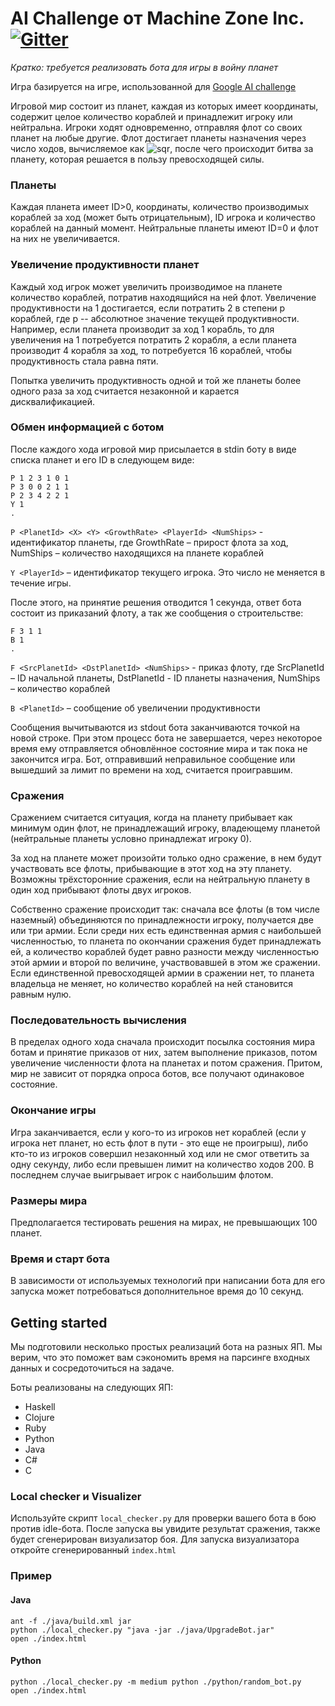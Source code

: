 # AI Challenge от Machine Zone Inc. [![Gitter](https://badges.gitter.im/Join%20Chat.svg)](https://gitter.im/ai-challenge-mz/getting-started?utm_source=badge&utm_medium=badge&utm_campaign=pr-badge)

*Кратко: требуется реализовать бота для игры в войну планет*

Игра базируется на игре, использованной для [Google AI challenge](http://planetwars.aichallenge.org/specification.php)

Игровой мир состоит из планет, каждая из которых имеет координаты, содержит целое количество кораблей и принадлежит игроку или нейтральна. Игроки ходят одновременно, отправляя флот со своих планет на любые другие. Флот достигает планеты назначения через число ходов, вычисляемое как ![sqr](https://dl.dropboxusercontent.com/u/11486892/mz_sqr.png), после чего происходит битва за планету, которая решается в пользу превосходящей силы.

### Планеты

Каждая планета имеет ID>0, координаты, количество производимых кораблей за ход (может быть отрицательным), ID игрока и количество кораблей на данный момент. Нейтральные планеты имеют ID=0 и флот на них не увеличивается.

### Увеличение продуктивности планет

Каждый ход игрок может увеличить производимое на планете количество кораблей, потратив находящийся на ней флот. Увеличение продуктивности на 1 достигается, если потратить 2 в степени p кораблей, где p -- абсолютное значение текущей продуктивности. Например, если планета производит за ход 1 корабль, то для увеличения на 1 потребуется потратить 2 корабля, а если планета производит 4 корабля за ход, то потребуется 16 кораблей, чтобы продуктивность стала равна пяти.

Попытка увеличить продуктивность одной и той же планеты более одного раза за ход считается незаконной и карается дисквалификацией.

### Обмен информацией с ботом

После каждого хода игровой мир присылается в stdin боту в виде списка планет и его ID в следующем виде:

```
P 1 2 3 1 0 1
P 3 0 0 2 1 1
P 2 3 4 2 2 1
Y 1
.
```

`P <PlanetId> <X> <Y> <GrowthRate> <PlayerId> <NumShips>` - идентификатор планеты, где GrowthRate – прирост флота за ход, NumShips  – количество находящихся на планете кораблей

`Y <PlayerId>` – идентификатор текущего игрока. Это число не меняется в течение игры.

После этого, на принятие решения отводится 1 секунда, ответ бота состоит из приказаний флоту, а так же сообщения о строительстве:

```
F 3 1 1
B 1
.
```

`F <SrcPlanetId> <DstPlanetId> <NumShips>` - приказ флоту, где SrcPlanetId – ID начальной планеты, DstPlanetId - ID планеты назначения, NumShips  – количество кораблей

`B <PlanetId>` – сообщение об увеличении продуктивности

Сообщения вычитываются из stdout бота заканчиваются точкой на новой строке. При этом процесс бота не завершается, через некоторое время ему отправляется обновлённое состояние мира и так пока не закончится игра. Бот, отправивший неправильное сообщение или вышедший за лимит по времени на ход, считается проигравшим.

### Сражения

Сражением считается ситуация, когда на планету прибывает как минимум один флот, не принадлежащий игроку, владеющему планетой (нейтральные планеты условно принадлежат игроку 0).

За ход на планете может произойти только одно сражение, в нем будут участвовать все флоты, прибывающие в этот ход на эту планету. Возможны трёхсторонние сражения, если на нейтральную планету в один ход прибывают флоты двух игроков.

Собственно сражение происходит так: сначала все флоты (в том числе наземный) объединяются по принадлежности игроку, получается две или три армии. Если среди них есть единственная армия с наибольшей численностью, то планета по окончании сражения будет принадлежать ей, а количество кораблей будет равно разности между численностью этой армии и второй по величине, участвовавшей в этом же сражении. Если единственной превосходящей армии в сражении нет, то планета владельца не меняет, но количество кораблей на ней становится равным нулю.

### Последовательность вычисления

В пределах одного хода сначала происходит посылка состояния мира ботам и принятие приказов от них, затем выполнение приказов, потом увеличение численности флота на планетах и потом сражения. Притом, мир не зависит от порядка опроса ботов, все получают одинаковое состояние.

### Окончание игры

Игра заканчивается, если у кого-то из игроков нет кораблей (если у игрока нет планет, но есть флот в пути - это еще не проигрыш), либо кто-то из игроков совершил незаконный ход или не смог ответить за одну секунду, либо если превышен лимит на количество ходов 200. В последнем случае выигрывает игрок с наибольшим флотом.

### Размеры мира

Предполагается тестировать решения на мирах, не превышающих 100 планет.

### Время и старт бота

В зависимости от используемых технологий при написании бота для его запуска может потребоваться дополнительное время до 10 секунд.

## Getting started

Мы подготовили несколько простых реализаций бота на разных ЯП. Мы верим, что это поможет вам сэкономить время на парсинге входных данных и сосредоточиться на задаче.

Боты реализованы на следующих ЯП:

* Haskell
* Clojure
* Ruby
* Python
* Java
* C#
* C

### Local checker и Visualizer

Используйте скрипт `local_checker.py` для проверки вашего бота в бою против idle-бота.
После запуска вы увидите результат сражения, также будет сгенерирован визуализатор боя.
Для запуска визуализатора откройте сгенерированный `index.html`

### Пример

#### Java
```
ant -f ./java/build.xml jar
python ./local_checker.py "java -jar ./java/UpgradeBot.jar"
open ./index.html
```

#### Python
```
python ./local_checker.py -m medium python ./python/random_bot.py
open ./index.html
```
